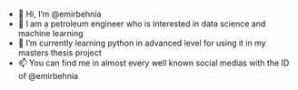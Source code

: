 - 👋 Hi, I’m @emirbehnia
- 👀 I am a petroleum engineer who is interested in data science and machine learning
- 🌱 I’m currently learning python in advanced level for using it in my masters thesis project
- 📫 You can find me in almost every well known social medias with the ID of @emirbehnia

<!---
emirbehnia/emirbehnia is a ✨ special ✨ repository because its `README.md` (this file) appears on your GitHub profile.
You can click the Preview link to take a look at your changes.
--->
